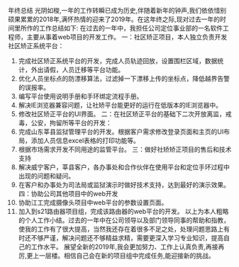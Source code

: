 年终总结
光阴如梭,一年的工作转瞬已成为历史,伴随着新年的钟声,我们依依惜别硕果累累的2018年,满怀热情的迎来了2019年。在这年终之际,现对过去一年的时间里所作的工作总结如下:
在过去的一年中，我担任公司定位事业部的一名软件工程师，主要从事着web项目的开发工作。
一：社区矫正项目，本人独立负责开发社区矫正系统平台：
1.	完成社区矫正系统平台的开发，完成人员轨迹回放，设置围栏区域，数据统计，外出请假，人员迁移等平台功能。
2.	优化人员坐标点的防漂移算法，过滤掉一下漂移上传的坐标点，降低越界告警的误报率。
3.	编写平台使用说明手册和手环绑定流程手册。
4.	解决IE浏览器兼容问题，让社矫平台能更好的运行在低版本的IE浏览器中。
5.	修改社区矫正平台的UI界面。
二：在社区矫正平台的基础下二次开放离监，戒毒，公安，拘留所等平台的开发：
1.  完成山东莘县监狱管理平台的开发。根据客户需求修改登录页面和主页的UI布局，添加人员信息excel表格的打印功能等。
2.  根据市场需求开发不同用途的监管平台。
三：做好社矫矫正项目的售后和技术支持
1.  解决威宁客户，莘县客户，各办事处和合作伙伴在使用平台和定位手环过程中出现的问题和疑问。
2.  在客户和办事处为司法局或监狱演示时做好技术支持，达到最好的演示效果。
四：协助公司其他项目中的web开发
1.	协助江工完成摄像头项目中web平台的参数设置页面。
2.	加入到s21路由器项目组，完成该路由器的web平台的开发。
以上为本人粗略的个人工作小结。过去的一年中在公司领导以及部门领导同事的帮助和指教，使我的工作有了很大提高，当然我还存在着很多不足之处，处理问题思路上有时还不够严谨，解决问题还不够精益求精，需要更深入学习专业知识，提高自己的工作水平。
展望全新的2019年,我会更加努力、工作上认真负责,再接再厉,更上一层楼。相信自己会在新的项目组中完成任务,能迎接新的挑战。


